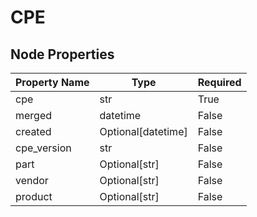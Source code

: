 # CPE

## Node Properties

| Property Name | Type | Required |
| ------------- | ---- | -------- |
| cpe | str | True |
| merged | datetime | False |
| created | Optional[datetime] | False |
| cpe_version | str | False |
| part | Optional[str] | False |
| vendor | Optional[str] | False |
| product | Optional[str] | False |